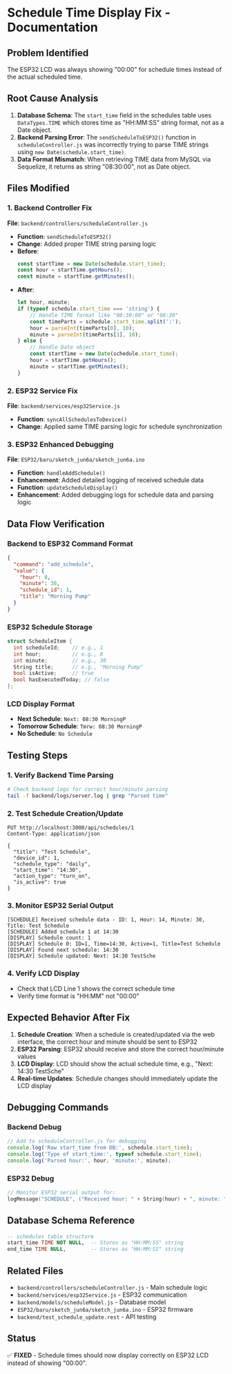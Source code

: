 # Schedule Time Display Fix - Documentation

## Problem Identified
The ESP32 LCD was always showing "00:00" for schedule times instead of the actual scheduled time.

## Root Cause Analysis
1. **Database Schema**: The `start_time` field in the schedules table uses `DataTypes.TIME` which stores time as "HH:MM:SS" string format, not as a Date object.
2. **Backend Parsing Error**: The `sendScheduleToESP32()` function in `scheduleController.js` was incorrectly trying to parse TIME strings using `new Date(schedule.start_time)`.
3. **Data Format Mismatch**: When retrieving TIME data from MySQL via Sequelize, it returns as string "08:30:00", not as Date object.

## Files Modified

### 1. Backend Controller Fix
**File**: `backend/controllers/scheduleController.js`
- **Function**: `sendScheduleToESP32()`
- **Change**: Added proper TIME string parsing logic
- **Before**: 
  ```javascript
  const startTime = new Date(schedule.start_time);
  const hour = startTime.getHours();
  const minute = startTime.getMinutes();
  ```
- **After**:
  ```javascript
  let hour, minute;
  if (typeof schedule.start_time === 'string') {
      // Handle TIME format like "08:30:00" or "08:30"
      const timeParts = schedule.start_time.split(':');
      hour = parseInt(timeParts[0], 10);
      minute = parseInt(timeParts[1], 10);
  } else {
      // Handle Date object
      const startTime = new Date(schedule.start_time);
      hour = startTime.getHours();
      minute = startTime.getMinutes();
  }
  ```

### 2. ESP32 Service Fix
**File**: `backend/services/esp32Service.js`
- **Function**: `syncAllSchedulesToDevice()`
- **Change**: Applied same TIME parsing logic for schedule synchronization

### 3. ESP32 Enhanced Debugging
**File**: `ESP32/baru/sketch_jun6a/sketch_jun6a.ino`
- **Function**: `handleAddSchedule()`
- **Enhancement**: Added detailed logging of received schedule data
- **Function**: `updateScheduleDisplay()`
- **Enhancement**: Added debugging logs for schedule data and parsing logic

## Data Flow Verification

### Backend to ESP32 Command Format
```json
{
  "command": "add_schedule",
  "value": {
    "hour": 8,
    "minute": 30,
    "schedule_id": 1,
    "title": "Morning Pump"
  }
}
```

### ESP32 Schedule Storage
```cpp
struct ScheduleItem {
  int scheduleId;    // e.g., 1
  int hour;          // e.g., 8
  int minute;        // e.g., 30
  String title;      // e.g., "Morning Pump"
  bool isActive;     // true
  bool hasExecutedToday; // false
};
```

### LCD Display Format
- **Next Schedule**: `Next: 08:30 MorningP`
- **Tomorrow Schedule**: `Tmrw: 08:30 MorningP`
- **No Schedule**: `No Schedule`

## Testing Steps

### 1. Verify Backend Time Parsing
```bash
# Check backend logs for correct hour/minute parsing
tail -f backend/logs/server.log | grep "Parsed time"
```

### 2. Test Schedule Creation/Update
```http
PUT http://localhost:3000/api/schedules/1
Content-Type: application/json

{
  "title": "Test Schedule",
  "device_id": 1,
  "schedule_type": "daily",
  "start_time": "14:30",
  "action_type": "turn_on",
  "is_active": true
}
```

### 3. Monitor ESP32 Serial Output
```
[SCHEDULE] Received schedule data - ID: 1, Hour: 14, Minute: 30, Title: Test Schedule
[SCHEDULE] Added schedule 1 at 14:30
[DISPLAY] Schedule count: 1
[DISPLAY] Schedule 0: ID=1, Time=14:30, Active=1, Title=Test Schedule
[DISPLAY] Found next schedule: 14:30
[DISPLAY] Schedule updated: Next: 14:30 TestSche
```

### 4. Verify LCD Display
- Check that LCD Line 1 shows the correct schedule time
- Verify time format is "HH:MM" not "00:00"

## Expected Behavior After Fix

1. **Schedule Creation**: When a schedule is created/updated via the web interface, the correct hour and minute should be sent to ESP32
2. **ESP32 Parsing**: ESP32 should receive and store the correct hour/minute values
3. **LCD Display**: LCD should show the actual schedule time, e.g., "Next: 14:30 TestSche"
4. **Real-time Updates**: Schedule changes should immediately update the LCD display

## Debugging Commands

### Backend Debug
```javascript
// Add to scheduleController.js for debugging
console.log('Raw start_time from DB:', schedule.start_time);
console.log('Type of start_time:', typeof schedule.start_time);
console.log('Parsed hour:', hour, 'minute:', minute);
```

### ESP32 Debug
```cpp
// Monitor ESP32 serial output for:
logMessage("SCHEDULE", ("Received hour: " + String(hour) + ", minute: " + String(minute)).c_str());
```

## Database Schema Reference
```sql
-- schedules table structure
start_time TIME NOT NULL,  -- Stores as "HH:MM:SS" string
end_time TIME NULL,        -- Stores as "HH:MM:SS" string
```

## Related Files
- `backend/controllers/scheduleController.js` - Main schedule logic
- `backend/services/esp32Service.js` - ESP32 communication
- `backend/models/scheduleModel.js` - Database model
- `ESP32/baru/sketch_jun6a/sketch_jun6a.ino` - ESP32 firmware
- `backend/test_schedule_update.rest` - API testing

## Status
✅ **FIXED** - Schedule times should now display correctly on ESP32 LCD instead of showing "00:00".
